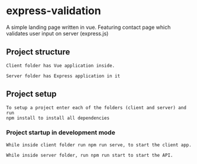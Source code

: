 # express-validation
A simple landing page written in vue. Featuring contact page which validates user input on server (express.js)

## Project structure
```
Client folder has Vue application inside.

Server folder has Express application in it
```
## Project setup
```
To setup a project enter each of the folders (client and server) and run 
npm install to install all dependencies
```

### Project startup in development mode
```
While inside client folder run npm run serve, to start the client app.

While inside server folder, run npm run start to start the API.
```

